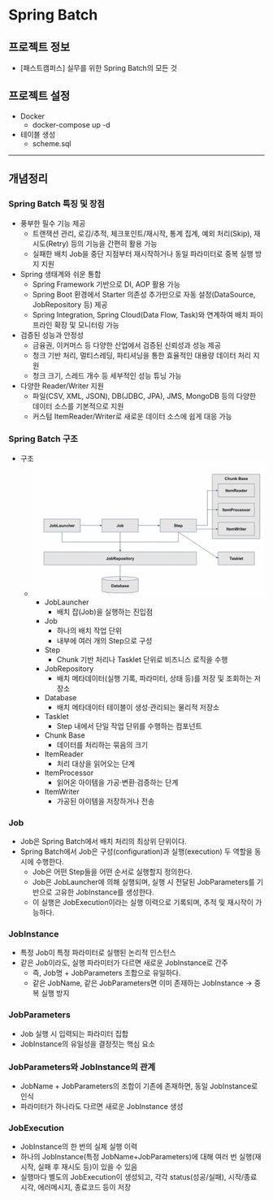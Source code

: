 # Spring Batch
## 프로젝트 정보
- [패스트캠퍼스] 실무를 위한 Spring Batch의 모든 것

## 프로젝트 설정
- Docker
  - docker-compose up -d
- 테이블 생성
  - scheme.sql

<hr>

## 개념정리
### Spring Batch 특징 및 장점
- 풍부한 필수 기능 제공
  - 트랜잭션 관리, 로깅/추적, 체크포인트/재시작, 통계 집계, 예외 처리(Skip), 재시도(Retry) 등의 기능을 간편히 활용 가능
  - 실패한 배치 Job을 중단 지점부터 재시작하거나 동일 파라미터로 중복 실행 방지 지원
- Spring 생태계와 쉬운 통합
  - Spring Framework 기반으로 DI, AOP 활용 가능
  - Spring Boot 환경에서 Starter 의존성 추가만으로 자동 설정(DataSource, JobRepository 등) 제공
  - Spring Integration, Spring Cloud(Data Flow, Task)와 연계하여 배치 파이프라인 확장 및 모니터링 가능
- 검증된 성능과 안정성
  - 금융권, 이커머스 등 다양한 산업에서 검증된 신뢰성과 성능 제공
  - 청크 기반 처리, 멀티스레딩, 파티셔닝을 통한 효율적인 대용량 데이터 처리 지원
  - 청크 크기, 스레드 개수 등 세부적인 성능 튜닝 가능
- 다양한 Reader/Writer 지원
  - 파일(CSV, XML, JSON), DB(JDBC, JPA), JMS, MongoDB 등의 다양한 데이터 소스를 기본적으로 지원
  - 커스텀 ItemReader/Writer로 새로운 데이터 소스에 쉽게 대응 가능

### Spring Batch 구조
- 구조
  - ![architecture.png](image/architecture.png)
    - JobLauncher
      - 배치 잡(Job)을 실행하는 진입점
    - Job
      - 하나의 배치 작업 단위
      - 내부에 여러 개의 Step으로 구성
    - Step
      - Chunk 기반 처리나 Tasklet 단위로 비즈니스 로직을 수행
    - JobRepository
      - 배치 메타데이터(실행 기록, 파라미터, 상태 등)를 저장 및 조회하는 저장소
    - Database
      - 배치 메타데이터 테이블이 생성·관리되는 물리적 저장소
    - Tasklet
      - Step 내에서 단일 작업 단위를 수행하는 컴포넌트
    - Chunk Base
      - 데이터를 처리하는 묶음의 크기
    - ItemReader
      - 처리 대상을 읽어오는 단계
    - ItemProcessor
      - 읽어온 아이템을 가공·변환·검증하는 단계
    - ItemWriter
      - 가공된 아이템을 저장하거나 전송

### Job
- Job은 Spring Batch에서 배치 처리의 최상위 단위이다.
- Spring Batch에서 Job은 구성(configuration)과 실행(execution) 두 역할을 동시에 수행한다.
  - Job은 어떤 Step들을 어떤 순서로 실행할지 정의한다.
  - Job은 JobLauncher에 의해 실행되며, 실행 시 전달된 JobParameters를 기반으로 고유한 JobInstance를 생성한다.
  - 이 실행은 JobExecution이라는 실행 이력으로 기록되며, 추적 및 재시작이 가능하다.

### JobInstance
- 특정 Job이 특정 파라미터로 실행된 논리적 인스턴스
- 같은 Job이라도, 실행 파라미터가 다르면 새로운 JobInstance로 간주
  - 즉, Job명 + JobParameters 조합으로 유일하다.
  - 같은 JobName, 같은 JobParameters면 이미 존재하는 JobInstance → 중복 실행 방지

### JobParameters
- Job 실행 시 입력되는 파라미터 집합
- JobInstance의 유일성을 결정짓는 핵심 요소

### JobParameters와 JobInstance의 관계
- JobName + JobParameters의 조합이 기존에 존재하면, 동일 JobInstance로 인식
- 파라미터가 하나라도 다르면 새로운 JobInstance 생성

### JobExecution
- JobInstance의 한 번의 실제 실행 이력
- 하나의 JobInstance(특정 JobName+JobParameters)에 대해 여러 번 실행(재시작, 실패 후 재시도 등)이 있을 수 있음
- 실행마다 별도의 JobExecution이 생성되고, 각각 status(성공/실패), 시작/종료 시각, 에러메시지, 종료코드 등이 저장